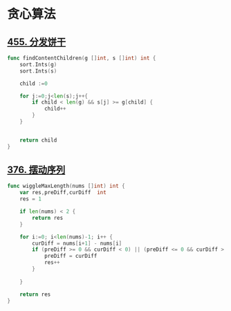 # 贪心算法

## [455. 分发饼干](https://leetcode-cn.com/problems/assign-cookies/)

```go
func findContentChildren(g []int, s []int) int {
    sort.Ints(g)
    sort.Ints(s)

    child :=0 

    for j:=0;j<len(s);j++{
        if child < len(g) && s[j] >= g[child] {
            child++
        }
    }


    return child
}
```

## [376. 摆动序列](https://leetcode-cn.com/problems/wiggle-subsequence/)

```go
func wiggleMaxLength(nums []int) int {
    var res,preDiff,curDiff  int
    res = 1

    if len(nums) < 2 {
        return res
    }

    for i:=0; i<len(nums)-1; i++ {
        curDiff = nums[i+1] - nums[i]
        if (preDiff >= 0 && curDiff < 0) || (preDiff <= 0 && curDiff > 0) {
            preDiff = curDiff
            res++
        }
        
    }

    return res
}
```

